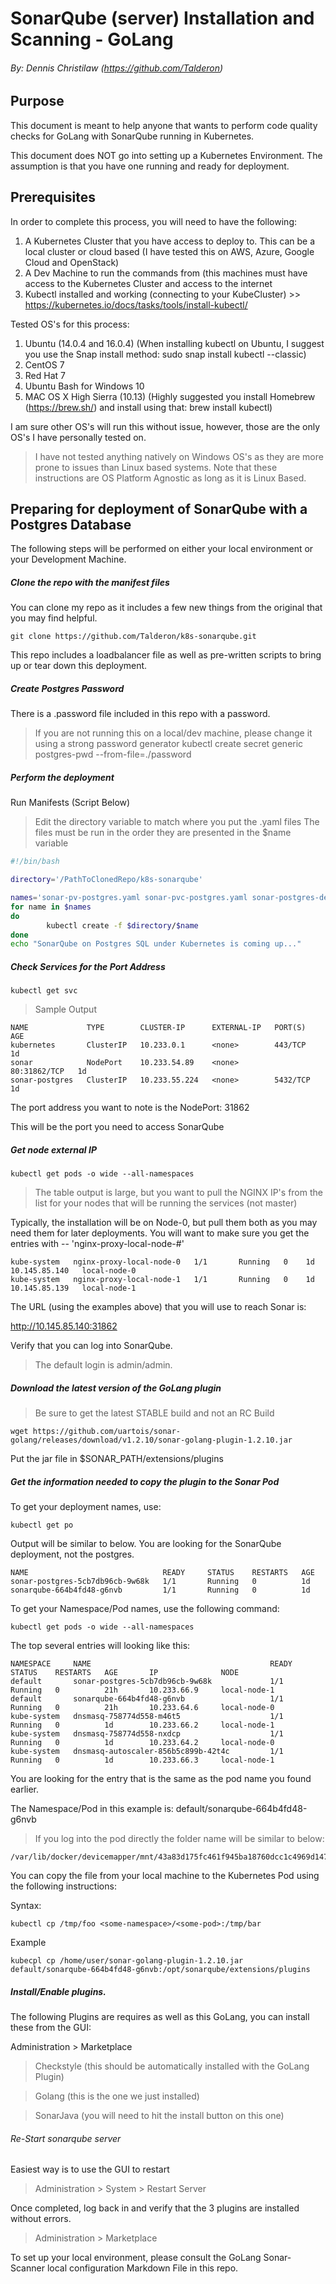 # SonarQube (server) Installation and Scanning - GoLang
###### By: Dennis Christilaw (https://github.com/Talderon)

## Purpose
This document is meant to help anyone that wants to perform code quality checks for GoLang with SonarQube running in Kubernetes.

This document does NOT go into setting up a Kubernetes Environment. The assumption is that you have one running and ready for deployment.
## Prerequisites
In order to complete this process, you will need to have the following:

1. A Kubernetes Cluster that you have access to deploy to. This can be a local cluster or cloud based (I have tested this on AWS, Azure, Google Cloud and OpenStack)
2. A Dev Machine to run the commands from (this machines must have access to the Kubernetes Cluster and access to the internet
3. Kubectl installed and working (connecting to your KubeCluster) >> https://kubernetes.io/docs/tasks/tools/install-kubectl/

Tested OS's for this process:

1. Ubuntu (14.0.4 and 16.0.4) (When installing kubectl on Ubuntu, I suggest you use the Snap install method: sudo snap install kubectl --classic)
2. CentOS 7
3. Red Hat 7
4. Ubuntu Bash for Windows 10
5. MAC OS X High Sierra (10.13) (Highly suggested you install Homebrew (https://brew.sh/) and install using that: brew install kubectl)

I am sure other OS's will run this without issue, however, those are the only OS's I have personally tested on.

> I have not tested anything natively on Windows OS's as they are more prone to issues than Linux based systems. Note that these instructions are OS Platform Agnostic as long as it is Linux Based.

## Preparing for deployment of SonarQube with a Postgres Database
The following steps will be performed on either your local environment or your Development Machine.

##### Clone the repo with the manifest files
You can clone my repo as it includes a few new things from the original that you may find helpful.
```
git clone https://github.com/Talderon/k8s-sonarqube.git
```
This repo includes a loadbalancer file as well as pre-written scripts to bring up or tear down this deployment.

##### Create Postgres Password
There is a .password file included in this repo with a password.
> If you are not running this on a local/dev machine, please change it using a strong password generator
kubectl create secret generic postgres-pwd --from-file=./password

##### Perform the deployment
Run Manifests (Script Below)

>Edit the directory variable to match where you put the .yaml files
>The files must be run in the order they are presented in the $name variable

```bash
#!/bin/bash

directory='/PathToClonedRepo/k8s-sonarqube'

names='sonar-pv-postgres.yaml sonar-pvc-postgres.yaml sonar-postgres-deployment.yaml sonarqube-deployment.yaml sonarqube-service.yaml sonar-postgres-service.yaml'
for name in $names
do
        kubectl create -f $directory/$name
done
echo "SonarQube on Postgres SQL under Kubernetes is coming up..."
```

##### Check Services for the Port Address
```
kubectl get svc
```
> Sample Output
```
NAME             TYPE        CLUSTER-IP      EXTERNAL-IP   PORT(S)        AGE
kubernetes       ClusterIP   10.233.0.1      <none>        443/TCP        1d
sonar            NodePort    10.233.54.89    <none>        80:31862/TCP   1d
sonar-postgres   ClusterIP   10.233.55.224   <none>        5432/TCP       1d
```

The port address you want to note is the NodePort: 31862

This will be the port you need to access SonarQube
##### Get node external IP
```
kubectl get pods -o wide --all-namespaces
```
>The table output is large, but you want to pull the NGINX IP's from the list for your nodes that will be running the services (not master)

Typically, the installation will be on Node-0, but pull them both as you may need them for later deployments. You will want to make sure you get the entries with -- 'nginx-proxy-local-node-#'

```
kube-system   nginx-proxy-local-node-0   1/1       Running   0    1d     10.145.85.140   local-node-0
kube-system   nginx-proxy-local-node-1   1/1       Running   0    1d     10.145.85.139   local-node-1
```
The URL (using the examples above) that you will use to reach Sonar is:

http://10.145.85.140:31862

Verify that you can log into SonarQube.

> The default login is admin/admin.

##### Download the latest version of the GoLang plugin

> Be sure to get the latest STABLE build and not an RC Build

```
wget https://github.com/uartois/sonar-golang/releases/download/v1.2.10/sonar-golang-plugin-1.2.10.jar
```

Put the jar file in $SONAR_PATH/extensions/plugins

##### Get the information needed to copy the plugin to the Sonar Pod
To get your deployment names, use:
```
kubectl get po
```
Output will be similar to below. You are looking for the SonarQube deployment, not the postgres.
```
NAME                              READY     STATUS    RESTARTS   AGE
sonar-postgres-5cb7db96cb-9w68k   1/1       Running   0          1d
sonarqube-664b4fd48-g6nvb         1/1       Running   0          1d
```

To get your Namespace/Pod names, use the following command:
```
kubectl get pods -o wide --all-namespaces
```
The top several entries will looking like this:

```
NAMESPACE     NAME                                        READY     STATUS    RESTARTS   AGE       IP              NODE
default       sonar-postgres-5cb7db96cb-9w68k             1/1       Running   0          21h       10.233.66.9     local-node-1
default       sonarqube-664b4fd48-g6nvb                   1/1       Running   0          21h       10.233.64.6     local-node-0
kube-system   dnsmasq-758774d558-m46t5                    1/1       Running   0          1d        10.233.66.2     local-node-1
kube-system   dnsmasq-758774d558-nxdcp                    1/1       Running   0          1d        10.233.64.2     local-node-0
kube-system   dnsmasq-autoscaler-856b5c899b-42t4c         1/1       Running   0          1d        10.233.66.3     local-node-1
```
You are looking for the entry that is the same as the pod name you found earlier.

The Namespace/Pod in this example is: default/sonarqube-664b4fd48-g6nvb

> If you log into the pod directly the folder name will be similar to below:
```
/var/lib/docker/devicemapper/mnt/43a83d175fc461f945ba18760dcc1c4969d14701889cf52874960ccff241c030/rootfs/opt/sonarqube/extensions/plugins
```

You can copy the file from your local machine to the Kubernetes Pod using the following instructions:

Syntax:
```
kubectl cp /tmp/foo <some-namespace>/<some-pod>:/tmp/bar
```
Example
```
kubecpl cp /home/user/sonar-golang-plugin-1.2.10.jar default/sonarqube-664b4fd48-g6nvb:/opt/sonarqube/extensions/plugins
```
##### Install/Enable plugins.
The following Plugins are requires as well as this GoLang, you can install these from the GUI:

Administration > Marketplace

> Checkstyle (this should be automatically installed with the GoLang Plugin)

> Golang (this is the one we just installed)

> SonarJava (you will need to hit the install button on this one)


###### Re-Start sonarqube server
Easiest way is to use the GUI to restart

> Administration > System > Restart Server

Once completed, log back in and verify that the 3 plugins are installed without errors.

> Administration > Marketplace

To set up your local environment, please consult the GoLang Sonar-Scanner local configuration Markdown File in this repo.
